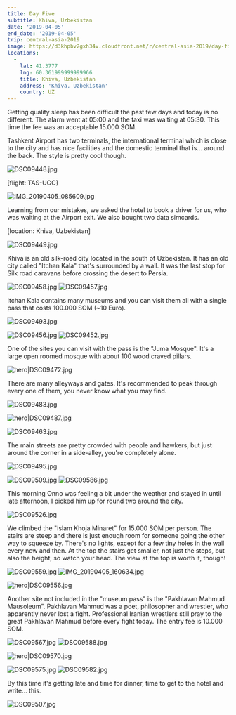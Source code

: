 ```yaml
---
title: Day Five
subtitle: Khiva, Uzbekistan
date: '2019-04-05'
end_date: '2019-04-05'
trip: central-asia-2019
image: https://d3khpbv2gxh34v.cloudfront.net/r/central-asia-2019/day-five/DSC09488.jpg
locations:
  -
    lat: 41.3777
    lng: 60.361999999999966
    title: Khiva, Uzbekistan
    address: 'Khiva, Uzbekistan'
    country: UZ
---
```


Getting quality sleep has been difficult the past few days and today is no different. The alarm went at 05:00 and the taxi was waiting at 05:30. This time the fee was an acceptable 15.000 SOM.

Tashkent Airport has two terminals, the international terminal which is close to the city and has nice facilities and the domestic terminal that is... around the back. The style is pretty cool though.

![DSC09448.jpg](https://d3khpbv2gxh34v.cloudfront.net/r/central-asia-2019/day-five/DSC09448.jpg "1.5")

[flight: TAS-UGC]

![IMG_20190405_085609.jpg](https://d3khpbv2gxh34v.cloudfront.net/r/central-asia-2019/day-five/IMG_20190405_085609.jpg "1.333")

Learning from our mistakes, we asked the hotel to book a driver for us, who was waiting at the Airport exit. We also bought two data simcards.

[location: Khiva, Uzbekistan]

![DSC09449.jpg](https://d3khpbv2gxh34v.cloudfront.net/r/central-asia-2019/day-five/DSC09449.jpg "1.5")

Khiva is an old silk-road city located in the south of Uzbekistan. It has an old city called "Itchan Kala" that's surrounded by a wall. It was the last stop for Silk road caravans before crossing the desert to Persia.

![DSC09458.jpg](https://d3khpbv2gxh34v.cloudfront.net/r/central-asia-2019/day-five/DSC09458.jpg "1.5")
![DSC09457.jpg](https://d3khpbv2gxh34v.cloudfront.net/r/central-asia-2019/day-five/DSC09457.jpg "0.667")

Itchan Kala contains many museums and you can visit them all with a single pass that costs 100.000 SOM (~10 Euro).

![DSC09493.jpg](https://d3khpbv2gxh34v.cloudfront.net/r/central-asia-2019/day-five/DSC09493.jpg "1.5")

![DSC09456.jpg](https://d3khpbv2gxh34v.cloudfront.net/r/central-asia-2019/day-five/DSC09456.jpg "0.667")
![DSC09452.jpg](https://d3khpbv2gxh34v.cloudfront.net/r/central-asia-2019/day-five/DSC09452.jpg "1.5")

One of the sites you can visit with the pass is the "Juma Mosque". It's a large open roomed mosque with about 100 wood craved pillars.

![hero|DSC09472.jpg](https://d3khpbv2gxh34v.cloudfront.net/r/central-asia-2019/day-five/DSC09472.jpg "1.5")


There are many alleyways and gates. It's recommended to peak through every one of them, you never know what you may find.

![DSC09483.jpg](https://d3khpbv2gxh34v.cloudfront.net/r/central-asia-2019/day-five/DSC09483.jpg "1.5")

![hero|DSC09487.jpg](https://d3khpbv2gxh34v.cloudfront.net/r/central-asia-2019/day-five/DSC09487.jpg "1.5")


![DSC09463.jpg](https://d3khpbv2gxh34v.cloudfront.net/r/central-asia-2019/day-five/DSC09463.jpg "1.5")

The main streets are pretty crowded with people and hawkers, but just around the corner in a side-alley, you're completely alone.

![DSC09495.jpg](https://d3khpbv2gxh34v.cloudfront.net/r/central-asia-2019/day-five/DSC09495.jpg "1.5")


![DSC09509.jpg](https://d3khpbv2gxh34v.cloudfront.net/r/central-asia-2019/day-five/DSC09509.jpg "1.5")
![DSC09586.jpg](https://d3khpbv2gxh34v.cloudfront.net/r/central-asia-2019/day-five/DSC09586.jpg "1.5")

This morning Onno was feeling a bit under the weather and stayed in until late afternoon, I picked him up for round two around the city.

![DSC09526.jpg](https://d3khpbv2gxh34v.cloudfront.net/r/central-asia-2019/day-five/DSC09526.jpg "1.5")

We climbed the "Islam Khoja Minaret" for 15.000 SOM per person. The stairs are steep and there is just enough room for someone going the other way to squeeze by. There's no lights, except for a few tiny holes in the wall every now and then. At the top the stairs get smaller, not just the steps, but also the height, so watch your head. The view at the top is worth it, though!

![DSC09559.jpg](https://d3khpbv2gxh34v.cloudfront.net/r/central-asia-2019/day-five/DSC09559.jpg "0.667")
![IMG_20190405_160634.jpg](https://d3khpbv2gxh34v.cloudfront.net/r/central-asia-2019/day-five/IMG_20190405_160634.jpg "0.75")

![hero|DSC09556.jpg](https://d3khpbv2gxh34v.cloudfront.net/r/central-asia-2019/day-five/DSC09556.jpg "1.5")

Another site not included in the "museum pass" is the "Pakhlavan Mahmud Mausoleum". Pakhlavan Mahmud was a poet, philosopher and wrestler, who apparently never lost a fight. Professional Iranian wrestlers still pray to the great Pakhlavan Mahmud before every fight today. The entry fee is 10.000 SOM.

![DSC09567.jpg](https://d3khpbv2gxh34v.cloudfront.net/r/central-asia-2019/day-five/DSC09567.jpg "1.5")
![DSC09588.jpg](https://d3khpbv2gxh34v.cloudfront.net/r/central-asia-2019/day-five/DSC09588.jpg "1.5")

![hero|DSC09570.jpg](https://d3khpbv2gxh34v.cloudfront.net/r/central-asia-2019/day-five/DSC09570.jpg "1.496")

![DSC09575.jpg](https://d3khpbv2gxh34v.cloudfront.net/r/central-asia-2019/day-five/DSC09575.jpg "1.5")
![DSC09582.jpg](https://d3khpbv2gxh34v.cloudfront.net/r/central-asia-2019/day-five/DSC09582.jpg "1.5")

By this time it's getting late and time for dinner, time to get to the hotel and write... this.

![DSC09507.jpg](https://d3khpbv2gxh34v.cloudfront.net/r/central-asia-2019/day-five/DSC09507.jpg "1.5")
